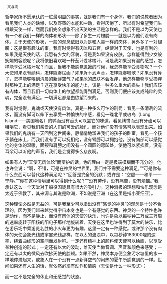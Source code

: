      灵与肉 

   哲学家所不愿承认的一桩最明显的事实，就是我们有一个身体。我们的说教者因为看见我们人类的缺憾，以及野蛮的本能和冲动，看得厌倦了，所以有时希望我们生得跟天使一样，然而我们完全想象不出天使的生活是怎样的。我们不是以为天使也有一个和我们一样的肉体和形状——除了多生一对翅膀——就是以为他们没有肉体。关于天使的形状，一般的观念依旧以为是和人类一样的肉体，另外多了一对翅膀：这是很有趣味的事。我有时觉得有肉体和五官，纵使对于天使，也是有利的。如果我是天使的话，我愿有少女的容貌，可是我如果没有皮肤，怎样能得到少女般妩媚的容貌呢？我将依旧喜欢喝一杯茄汁或冰橘汁，可是我如果没有渴的感觉，怎样能享受冰橘汁呢？而且，当我不能感觉饥饿的时候，我怎样能享受食物呢？一个天使如果没有颜料，怎样能够绘画？如果听不到声音，怎样能够唱歌？如果没有鼻子，怎样能够嗅到清晨的新鲜空气？如果他的皮肤不会发痒，他怎样能够享受搔痒时那种无上的满足？这在享受快乐的能力上，该是一种多么重大的损失！我们应该有肉体，而且我们一切肉体上的欲望都能得到满足，否则我们便应该变成纯粹的灵魂，完全没有满足。一切满足都是由欲望而来的。 

   我有时觉得，鬼魂或天使没有肉体，真是一种多么可怕的刑罚：看见一条清冽的流水，而没有脚可以伸下去享受一种愉快的冷感，看见一碟北平或琅岛（Long Island——美国地名）的鸭而没有舌头可以尝它的味道，看见烤饼而没有牙齿可以咀嚼它，看见我们亲爱的人们的可爱的脸孔，而对他们没有情感可以表现出来。如果我们的鬼魂有一天回到这世间来，静悄悄地溜进我们的孩子的卧室，看见一个孩子躺在床上，而我们没有手可以抚扪他，没有臂膀可以拥抱他，没有胸部可以感觉他的身体的温暖，面颊和肩膀之间没有一个圆圆的弯凹处，使他可以紧挨着，没有耳朵可以听他的声音，我们是会觉得多么悲哀啊。 

   如果有人为“天使无肉体论”而辩护的话，他的理由一定是极端模糊而不充分的。他也许会说：“啊，不错，可是在神灵的世界里，我们并不需要这种满足。”“可是你有什么东西可以替代这种满足呢？”回答是完全的沉默；或许是：“空虚——和平——宁静。”“你在这种情境里可以得到什么呢？”“没有劳作，没有痛苦，没有烦恼。”我承认这么一个天堂对于船役囚徒具有很大的吸引力。这种消极的理想和快乐观念是太近于佛教了，其来源与其说是欧洲，不如说是亚洲（在这里是指小亚细亚）。 

   这种理论必然是无益的，可是我至少可以指出没有“感觉的神灵”的观念是十分不合理的，因为我们越来越觉得宇宙本身也是一个有感觉的东西。神灵的一个特性也许是动作，而不是静止，而没有肉体的天使的快乐，也许是象以每秒钟二万或三万周的速率旋转于阳核的阳电子那样地旋转着。天使在这里也许得到了莫大的快乐，比在游乐场中乘游览名胜的小火车更为有趣。这里一定有一种感觉。或许那个没有肉体的天使会象光线或宇宙光线那样，在以太的波浪中，以每秒钟183000哩的速率，绕着曲线形的空间而发射吧。一定还有精神上的颜料使天使可以绘画，以享受某种创造的形式；一定还有以太的波动，给天使当做音调、声音和颜色来感受；一定还有以太的微风去吹拂天使的脸颊。如果不然，神灵本身便会象污水塘里的水一样地停滞起来，或象人在一个没有一点新鲜空气的闷热的夏午所感觉到的一样。世间如果还有人生的话，就依然必须有动作和情感（无论是什么一种形式）； 

   而一定不是完全的休止和无感觉的状态。 

